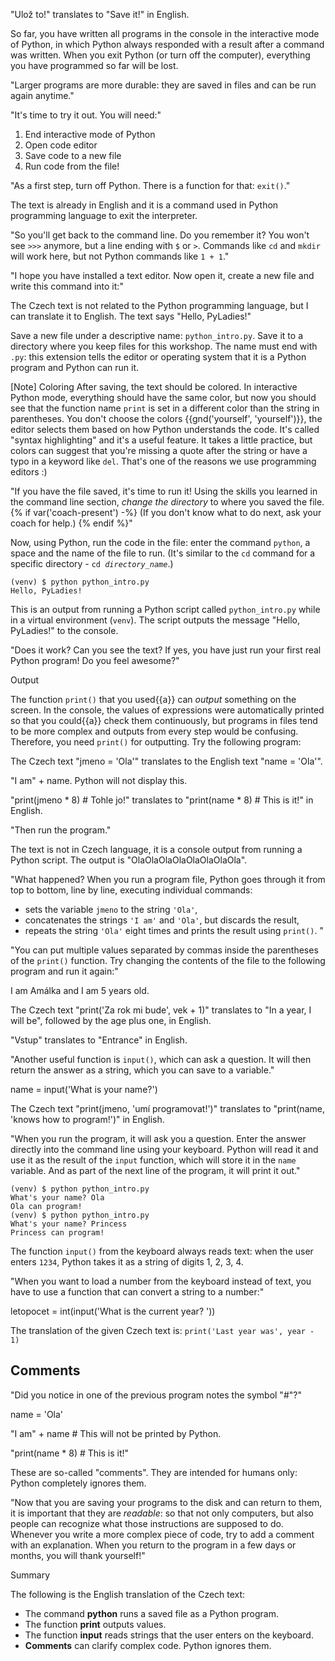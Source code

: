 "Ulož to!" translates to "Save it!" in English.

So far, you have written all programs in the console in the interactive mode of Python, in which Python always responded with a result after a command was written. When you exit Python (or turn off the computer), everything you have programmed so far will be lost.

"Larger programs are more durable: they are saved in files and can be run again anytime."

"It's time to try it out. You will need:"

1. End interactive mode of Python
2. Open code editor
3. Save code to a new file
4. Run code from the file!

"As a first step, turn off Python. There is a function for that: `exit()`."

The text is already in English and it is a command used in Python programming language to exit the interpreter.

"So you'll get back to the command line. Do you remember it? You won't see `>>>` anymore, but a line ending with `$` or `>`. Commands like `cd` and `mkdir` will work here, but not Python commands like `1 + 1`."

"I hope you have installed a text editor. Now open it, create a new file and write this command into it:"

The Czech text is not related to the Python programming language, but I can translate it to English. The text says "Hello, PyLadies!"

Save a new file under a descriptive name: `python_intro.py`.
Save it to a directory where you keep files for this workshop.
The name must end with `.py`: this extension tells the editor or operating system that it is a Python program and Python can run it.

[Note] Coloring
After saving, the text should be colored. In interactive Python mode, everything should have the same color, but now you should see that the function name `print` is set in a different color than the string in parentheses. You don't choose the colors {{gnd('yourself', 'yourself')}}, the editor selects them based on how Python understands the code. It's called "syntax highlighting" and it's a useful feature. It takes a little practice, but colors can suggest that you're missing a quote after the string or have a typo in a keyword like `del`. That's one of the reasons we use programming editors :)

"If you have the file saved, it's time to run it! Using the skills you learned in the command line section, *change the directory* to where you saved the file. {% if var('coach-present') -%} (If you don't know what to do next, ask your coach for help.) {% endif %}"

Now, using Python, run the code in the file: enter the command `python`, a space and the name of the file to run. (It's similar to the `cd` command for a specific directory - <code>cd <var>directory_name</var></code>.)

```
(venv) $ python python_intro.py
Hello, PyLadies!
```

This is an output from running a Python script called `python_intro.py` while in a virtual environment (`venv`). The script outputs the message "Hello, PyLadies!" to the console.

"Does it work? Can you see the text? If yes, you have just run your first real Python program! Do you feel awesome?"

Output

The function `print()` that you used{{a}} can *output* something on the screen. In the console, the values of expressions were automatically printed so that you could{{a}} check them continuously, but programs in files tend to be more complex and outputs from every step would be confusing. Therefore, you need `print()` for outputting. Try the following program:

The Czech text "jmeno = 'Ola'" translates to the English text "name = 'Ola'".

"I am" + name. Python will not display this.

"print(jmeno * 8) # Tohle jo!" translates to "print(name * 8) # This is it!" in English.

"Then run the program."

The text is not in Czech language, it is a console output from running a Python script. The output is "OlaOlaOlaOlaOlaOlaOlaOla".

"What happened? 
When you run a program file, Python goes through it from top to bottom, line by line, executing individual commands:
* sets the variable `jmeno` to the string `'Ola'`,
* concatenates the strings `'I am'` and `'Ola'`, but discards the result,
* repeats the string `'Ola'` eight times and prints the result using `print()`. "

"You can put multiple values separated by commas inside the parentheses of the `print()` function. Try changing the contents of the file to the following program and run it again:"

I am Amálka and I am 5 years old.

The Czech text "print('Za rok mi bude', vek + 1)" translates to "In a year, I will be", followed by the age plus one, in English.

"Vstup" translates to "Entrance" in English.

"Another useful function is `input()`, which can ask a question. It will then return the answer as a string, which you can save to a variable."

name = input('What is your name?')

The Czech text "print(jmeno, 'umí programovat!')" translates to "print(name, 'knows how to program!')" in English.

"When you run the program, it will ask you a question. Enter the answer directly into the command line using your keyboard. Python will read it and use it as the result of the `input` function, which will store it in the `name` variable. And as part of the next line of the program, it will print it out."

```
(venv) $ python python_intro.py
What's your name? Ola
Ola can program!
(venv) $ python python_intro.py
What's your name? Princess
Princess can program!
```

The function `input()` from the keyboard always reads text: when the user enters `1234`, Python takes it as a string of digits 1, 2, 3, 4.

"When you want to load a number from the keyboard instead of text, you have to use a function that can convert a string to a number:"

letopocet = int(input('What is the current year? '))

The translation of the given Czech text is: `print('Last year was', year - 1)`

## Comments

"Did you notice in one of the previous program notes the symbol "#"?"

name = 'Ola'

"I am" + name # This will not be printed by Python.

"print(name * 8) # This is it!"

These are so-called "comments". They are intended for humans only: Python completely ignores them.

"Now that you are saving your programs to the disk and can return to them, it is important that they are *readable*: so that not only computers, but also people can recognize what those instructions are supposed to do. Whenever you write a more complex piece of code, try to add a comment with an explanation. When you return to the program in a few days or months, you will thank yourself!"

Summary

The following is the English translation of the Czech text:

* The command **python** runs a saved file as a Python program.
* The function **print** outputs values.
* The function **input** reads strings that the user enters on the keyboard.
* **Comments** can clarify complex code. Python ignores them.